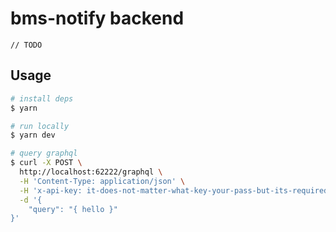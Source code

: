 # bms-notify backend

`// TODO`

## Usage

```sh
# install deps
$ yarn

# run locally
$ yarn dev

# query graphql
$ curl -X POST \
  http://localhost:62222/graphql \
  -H 'Content-Type: application/json' \
  -H 'x-api-key: it-does-not-matter-what-key-your-pass-but-its-required' \
  -d '{
	"query": "{ hello }"
}'
```
